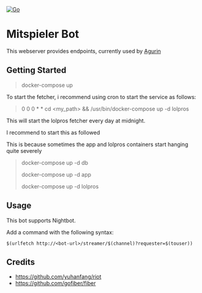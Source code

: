 [![Go](https://github.com/MaxKruse/Mitspieler-Bot/actions/workflows/go.yml/badge.svg?branch=master)](https://github.com/MaxKruse/Mitspieler-Bot/actions/workflows/go.yml)

# Mitspieler Bot

This webserver provides endpoints, currently used by [Agurin](https://twitch.tv/agurin)

## Getting Started

> docker-compose up

To start the fetcher, i recommend using cron to start the service as follows:

> 0 0 0 * * cd <my_path> && /usr/bin/docker-compose up -d lolpros

This will start the lolpros fetcher every day at midnight.

I recommend to start this as followed

This is because sometimes the app and lolpros containers start hanging quite severely

> docker-compose up -d db
> 
> docker-compose up -d app
> 
> docker-compose up -d lolpros

## Usage

This bot supports Nightbot.

Add a command with the following syntax:

`$(urlfetch http://<bot-url>/streamer/$(channel)?requester=$(touser))`

## Credits

* <https://github.com/yuhanfang/riot>
* <https://github.com/gofiber/fiber>
